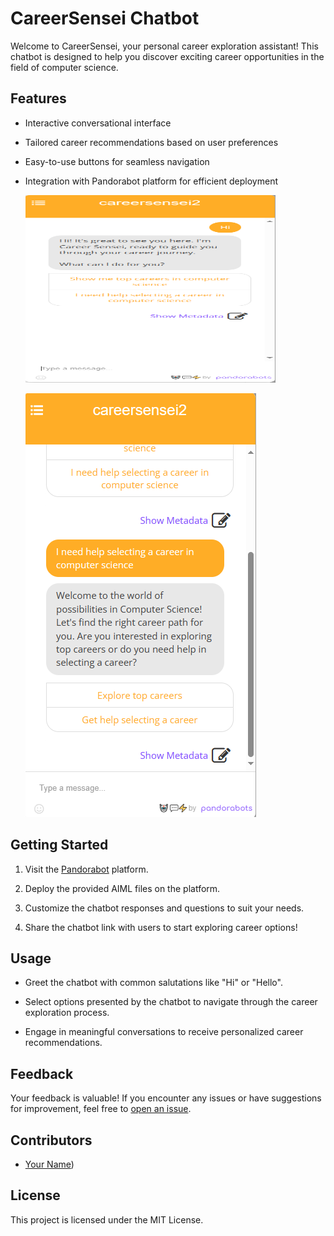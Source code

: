 CareerSensei Chatbot
====================

Welcome to CareerSensei, your personal career exploration assistant! This chatbot is designed to help you discover exciting career opportunities in the field of computer science.

Features
--------

*   Interactive conversational interface
    
*   Tailored career recommendations based on user preferences
    
*   Easy-to-use buttons for seamless navigation
    
*   Integration with Pandorabot platform for efficient deployment

    <img src="/Screenshots/screenshot1.png" alt="Screenshot 1" width="400" height="300">


    ![Screenshot 2](Screenshots/screenshot2.png)

    

Getting Started
---------------

1.  Visit the [Pandorabot](https://www.pandorabots.com/) platform.
    
2.  Deploy the provided AIML files on the platform.
    
3.  Customize the chatbot responses and questions to suit your needs.
    
4.  Share the chatbot link with users to start exploring career options!
    

Usage
-----

*   Greet the chatbot with common salutations like "Hi" or "Hello".
    
*   Select options presented by the chatbot to navigate through the career exploration process.
    
*   Engage in meaningful conversations to receive personalized career recommendations.
    

Feedback
--------

Your feedback is valuable! If you encounter any issues or have suggestions for improvement, feel free to [open an issue](https://github.com/yourusername/CareerSensei/issues).

Contributors
------------

*   [Your Name](https://github.com/maaxxxx22))
    

    

License
-------

This project is licensed under the MIT License.
